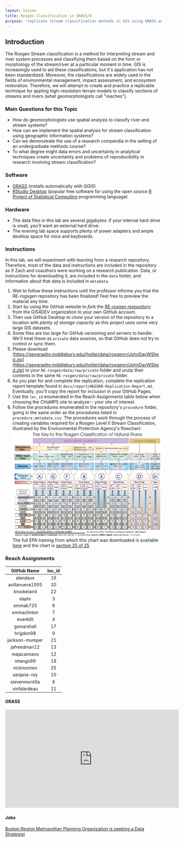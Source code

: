```yaml
---
layout: lesson
title: Rosgen Classification in GRASS/R
purpose: "replicate stream classification methods in GIS using GRASS and open science protocols"
---
```


## Introduction

The Rosgen Stream classification is a method for interpreting stream and river system processes and classifying them based on the form or morphology of the stream/river at a particular moment in time. GIS is increasingly used to aid these classifications, but it's application has not been standardized. Moreover, the classifications are widely used in the fields of environmental management, impact assessment, and ecosystem restoration. Therefore, we will attempt to create and practice a replicable technique for appling high-resolution terrain models to classify sections of streams and rivers (what geomorphologists call "reaches").

### Main Questions for this Topic
  - How do geomorphologists use spatial analysis to classify river and stream systems?
  - How can we implement the spatial analysis for stream classification using geographic information systems?
  - Can we demonstrate the use of a research compendia in the setting of an undergraduate methods course? 
  - To what degree might data errors and uncertainty in analytical techniques create uncertainty and problems of reproducibility in research involving stream classification?

### Software
  - [GRASS](https://grass.osgeo.org/) (installs automatically with QGIS)
  - [RStudio Desktop](https://rstudio.com/) (popular free software for using the open source [R Project of Statistical Computing](https://www.r-project.org/) programming language)
  
### Hardware
  - The data files in this lab are several gigabytes: if your internal hard drive is small, you'll want an external hard drive.
  - The evening lab space supports plenty of power adapters and ample desktop space for mice and keyboards.
  
### Instructions

In this lab, we will experiment with learning from a research repository. Therefore, most of the data and instructions are included in the repository as if Zach and coauthors were working on a research publication. Data, or instructions for downloading it, are included in the `data` folder, and information about that data is included in `metadata`. 

1. Wait to follow these instructions until the professor informs you that the RE-rogsgen repository has been finalized! Feel free to preview the material any time.
1. Start by using the GitHub website to *fork* the [RE-rosgen respository](https://github.com/GIS4DEV/RE-rosgen) from the GIS4DEV organization to your own GitHub account.
1. Then use GitHub Desktop to *clone* your version of the repository to a location with *plenty of storage capacity* as this project uses some very large GIS datasets.
1. Some files are too large for GitHub versioning and servers to handle. We'll treat these as `private` data sources, so that GitHub does not try to control or sync them. 
1. Please download [https://geography.middlebury.edu/jholler/data/rosgenrr/JohnDayWShed.zip](https://geography.middlebury.edu/jholler/data/rosgenrr/JohnDayWShed.zip) to your `RE-rosgen/data/raw/private` folder and unzip their contents in the same `RE-rosgen/data/raw/private` folder.
1. As you plan for and complete the replication, complete the replication report template found in `docs/report/HEGSRR-Replication-Report.md`. Eventually, you'll copy the report for inclusion in your GitHub Pages.
2. Use the `loc_id` enumerated in the Reach Assignments table below when choosing the CHaMPS site to analyze-- your site of interest.
3. Follow the procedures enumerated in the repository's `procedure` folder, going in the same order as the procedures listed in `procedure_metadata.csv`. The procedures work through the process of creating variables required for a Rosgen Level II Stream Classification, illustrated by the Environmental Protection Agency's flowchart: ![Rosgen Level II Procedure](assets/rosgen_level2.jpg) The full EPA training from which this chart was downloaded is available [here](https://cfpub.epa.gov/watertrain/moduleframe.cfm?parent_object_id=1189) and the chart is [section 25 of 25](https://cfpub.epa.gov/watertrain/moduleFrame.cfm?parent_object_id=1275)

### Reach Assignments

| GitHub Name | loc_id |
| :--: | :--: |
| alandaux | 16 |
| avillanueva1005 | 20 |
| brookelaird | 22 |
| daptx | 3 |
| emmab725 | 6 |
| emmaclinton | 7 |
| evankilli | 4 |
| gsmarshall | 17 |
| hrigdon98 | 9 |
| jackson-mumper | 21 |
| jafreedman12 | 13 |
| majacannavo | 12 |
| mtango99 | 18 |
| nicknonnen | 25 |
| sanjana-roy | 10 |
| stevenmontilla | 8 |
| vinfalardeau | 11 |

#### GRASS

<iframe width="560" height="315" src="https://www.youtube.com/embed/cZia3ShzTWM" frameborder="0" allow="accelerometer; autoplay; clipboard-write; encrypted-media; gyroscope; picture-in-picture" allowfullscreen></iframe>

#### Jobs

[Boston Region Metropolitan Planning Organization is seeking a Data Strategist](https://nam10.safelinks.protection.outlook.com/?url=https%3A%2F%2Fwww.governmentjobs.com%2Fcareers%2Fctps%2Fjobs%2F3015230%2Fdata-strategist%3Fpagetype%3DjobOpportunitiesJobs&data=04%7C01%7Cnearc-l%40listserv.uconn.edu%7C342dbaf5d7cb43fc8bd308d8e893e64c%7C17f1a87e2a254eaab9df9d439034b080%7C0%7C0%7C637515069201638322%7CUnknown%7CTWFpbGZsb3d8eyJWIjoiMC4wLjAwMDAiLCJQIjoiV2luMzIiLCJBTiI6Ik1haWwiLCJXVCI6Mn0%3D%7C1000&sdata=UZeUtyDTAXfAXUxt17Y3fS2WGDW1NbXtU8Jkty84xCI%3D&reserved=0)
